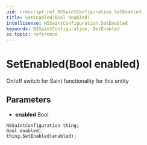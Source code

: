 ```yaml
---
uid: crmscript_ref_NSSaintConfiguration_SetEnabled
title: SetEnabled(Bool enabled)
intellisense: NSSaintConfiguration.SetEnabled
keywords: NSSaintConfiguration, GetEnabled
so.topic: reference
---
```


# SetEnabled(Bool enabled)

On/off switch for Saint functionality for this entity

## Parameters

* **enabled** Bool

```crmscript
NSSaintConfiguration thing;
Bool enabled;
thing.SetEnabled(enabled);
```

